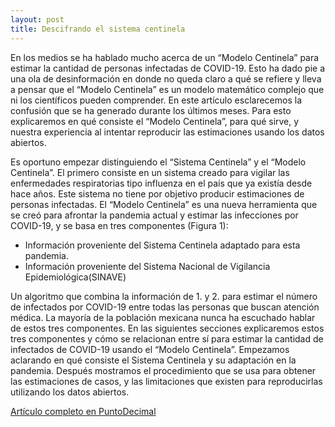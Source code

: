 ```yaml
---
layout: post
title: Descifrando el sistema centinela
---
```


En los medios se ha hablado mucho acerca de un “Modelo Centinela” para estimar la cantidad de personas infectadas de COVID-19. Esto ha dado pie a una ola de desinformación en donde no queda claro a qué se refiere y lleva a pensar que el “Modelo Centinela” es un modelo matemático complejo que ni los científicos pueden comprender. En este artículo esclarecemos la confusión que se ha generado durante los últimos meses. Para esto explicaremos en qué consiste el “Modelo Centinela”, para qué sirve, y nuestra experiencia al intentar reproducir las estimaciones usando los datos abiertos.  

Es oportuno empezar distinguiendo el “Sistema Centinela” y el “Modelo Centinela”. El primero consiste en un sistema creado para vigilar las enfermedades respiratorias tipo influenza en el país que ya existía desde hace años. Este sistema no tiene por objetivo producir estimaciones de personas infectadas. El “Modelo Centinela” es una nueva herramienta que se creó para afrontar la pandemia actual y estimar las infecciones por COVID-19, y se basa en tres componentes (Figura 1):
* Información proveniente del Sistema Centinela adaptado para esta pandemia.  
* Información proveniente del Sistema Nacional de Vigilancia Epidemiológica(SINAVE)  

Un algoritmo que combina la información de 1. y 2. para estimar el número de infectados por COVID-19 entre todas las personas que buscan atención médica.
La mayoría de la población mexicana nunca ha escuchado hablar de estos tres componentes. En las siguientes secciones explicaremos estos tres componentes y cómo se relacionan entre sí para estimar la cantidad de infectados de COVID-19 usando el “Modelo Centinela”. Empezamos aclarando en qué consiste el Sistema Centinela y su adaptación en la pandemia. Después mostramos el procedimiento que se usa para obtener las estimaciones de casos, y las limitaciones que existen para reproducirlas utilizando los datos abiertos.

[Artículo completo en PuntoDecimal](https://puntodecimal.mx/politica/quien-esta-detras-del-iva-a-netflix)
